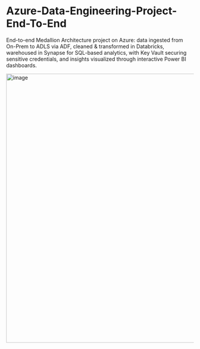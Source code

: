 # Azure-Data-Engineering-Project-End-To-End
End-to-end Medallion Architecture project on Azure: data ingested from On-Prem to ADLS via ADF, cleaned &amp; transformed in Databricks, warehoused in Synapse for SQL-based analytics, with Key Vault securing sensitive credentials, and insights visualized through interactive Power BI dashboards.


<img width="1287" height="724" alt="image" src="https://github.com/user-attachments/assets/54d02cbf-67c4-46a3-8882-acc27be6b6c0" />

